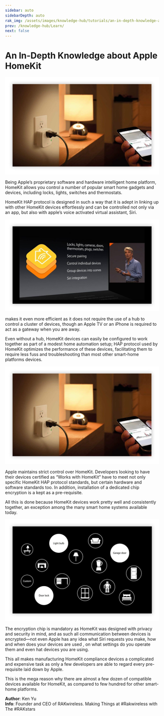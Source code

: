 ```yaml
---
sidebar: auto
sidebarDepth: auto
rak_img: /assets/images/knowledge-hub/tutorials/an-in-depth-knowledge-about-apple-homekit/overview.jpg
prev: /knowledge-hub/Learn/
next: false
---
```


# An In-Depth Knowledge about Apple HomeKit

![Overview](/assets/images/knowledge-hub/tutorials/an-in-depth-knowledge-about-apple-homekit/overview.jpg)

Being Apple’s proprietary software and hardware intelligent home platform, HomeKit allows you control a number of popular smart home gadgets and devices, including locks, lights, switches and thermostats.

HomeKit HAP protocol is designed in such a way that it is adept in linking up with other HomeKit devices effortlessly and can be controlled not only via an app, but also with apple’s voice activated virtual assistant, Siri.

![Image1](/assets/images/knowledge-hub/tutorials/an-in-depth-knowledge-about-apple-homekit/pic1.jpg)

makes it even more efficient as it does not require the use of a hub to control a cluster of devices, though an Apple TV or an iPhone is required to act as a gateway when you are away.

Even without a hub, HomeKit devices can easily be configured to work together as part of a modest home automation setup; HAP protocol used by HomeKit optimizes the performance of these devices, facilitating them to require less fuss and troubleshooting than most other smart-home platforms devices.

![Image2](/assets/images/knowledge-hub/tutorials/an-in-depth-knowledge-about-apple-homekit/overview.jpg)

Apple maintains strict control over HomeKit. Developers looking to have their devices certified as “Works with HomeKit” have to meet not only specific HomeKit HAP protocol standards, but certain hardware and software standards too. In addition, installation of a dedicated chip encryption is a kept as a pre-requisite.

All this is done because HomeKit devices work pretty well and consistently together, an exception among the many smart home systems available today.

![Applications](/assets/images/knowledge-hub/tutorials/an-in-depth-knowledge-about-apple-homekit/applications.jpg)

The encryption chip is mandatory as HomeKit was designed with privacy and security in mind, and as such all communication between devices is encrypted—not even Apple has any idea what Siri requests you make, how and when does your devices are used , on what settings do you operate them and even hat devices you are using.

This all makes manufacturing HomeKit compliance devices a complicated and expensive task as only a few developers are able to regard every pre-requisite laid down by Apple.

This is the mega reason why there are almost a few dozen of compatible devices available for HomeKit, as compared to few hundred for other smart-home platforms.

**Author**: Ken Yu<br>
**Info**: Founder and CEO of RAKwireless. Making Things at #Rakwireless with The #RAKstars